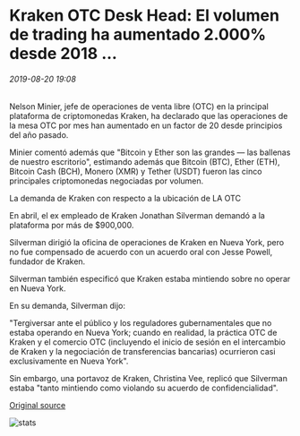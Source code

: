 # Kraken OTC Desk Head: El volumen de trading ha aumentado 2.000% desde 2018 ...

###### 2019-08-20 19:08

Nelson Minier, jefe de operaciones de venta libre (OTC) en la principal plataforma de criptomonedas Kraken, ha declarado que las operaciones de la mesa OTC por mes han aumentado en un factor de 20 desde principios del año pasado.

Minier comentó además que "Bitcoin y Ether son las grandes — las ballenas de nuestro escritorio", estimando además que Bitcoin (BTC), Ether (ETH), Bitcoin Cash (BCH), Monero (XMR) y Tether (USDT) fueron las cinco principales criptomonedas negociadas por volumen.

La demanda de Kraken con respecto a la ubicación de LA OTC

En abril, el ex empleado de Kraken Jonathan Silverman demandó a la plataforma por más de $900,000.

Silverman dirigió la oficina de operaciones de Kraken en Nueva York, pero no fue compensado de acuerdo con un acuerdo oral con Jesse Powell, fundador de Kraken.

Silverman también especificó que Kraken estaba mintiendo sobre no operar en Nueva York.

En su demanda, Silverman dijo:

"Tergiversar ante el público y los reguladores gubernamentales que no estaba operando en Nueva York; cuando en realidad, la práctica OTC de Kraken y el comercio OTC (incluyendo el inicio de sesión en el intercambio de Kraken y la negociación de transferencias bancarias) ocurrieron casi exclusivamente en Nueva York".

Sin embargo, una portavoz de Kraken, Christina Vee, replicó que Silverman estaba "tanto mintiendo como violando su acuerdo de confidencialidad".

[Original source](https://cointelegraph.com/news/kraken-otc-desk-head-trading-volume-has-increased-2-000-since-2018)

![stats](https://c.statcounter.com/11760860/0/a89fa40b/1/ "stats")